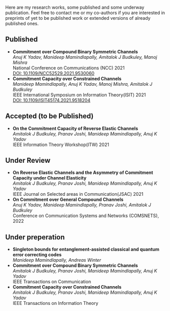 Here are my research works, some published and some underway publication. Feel free to contact me or my co-authors if you are interested in preprints of yet to be published work or extended versions of already published ones.

## Published
-	**Commitment over Compound Binary Symmetric Channels** \
	_Anuj K Yadav, Manideep Mamindlapally, Amitalok J Budkuley, Manoj Mishra_ \
    National Conference on Communications (NCC) 2021 \
    [DOI: 10.1109/NCC52529.2021.9530060](https://doi.org/10.1109/NCC52529.2021.9530060)
-	**Commitment Capacity over Constrained Channels** \
	_Manideep Mamindlapally, Anuj K Yadav, Manoj Mishra, Amitalok J Budkuley_ \
    IEEE International Symposium on Information Theory(ISIT) 2021 \
    [DOI: 10.1109/ISIT45174.2021.9518204](https://doi.org/10.1109/ISIT45174.2021.9518204)

## Accepted (to be Published)
-	**On the Commitment Capacity of Reverse Elastic Channels**\
	_Amitalok J Budkuley, Pranav Joshi, Manideep Mamindlapally, Anuj K Yadav_ \
    IEEE Information Theory Workshop(ITW) 2021 
  
## Under Review
-	**On Reverse Elastic Channels and the Asymmetry of Commitment Capacity under Channel Elasticity**\
	_Amitalok J Budkuley, Pranav Joshi, Manideep Mamindlapally, Anuj K Yadav_ \
    IEEE Journal on Selected areas in Communication(JSAC) 2021 
-	**On Commitment over General Compound Channels** \
	_Anuj K Yadav, Manideep Mamindlapally, Pranav Joshi, Amitalok J Budkuley_ \
    Conference on Communication Systems and Networks (COMSNETS), 2022 

## Under preperation
-	**Singleton bounds for entanglement-assisted classical and quantum error correcting codes**\
	_Manideep Mamindlapally, Andreas Winter_
-	**Commitment over Compound Binary Symmetric Channels** \
	_Amitalok J Budkuley, Pranav Joshi, Manideep Mamindlapally, Anuj K Yadav_ \
    IEEE Transactions on Communication 
-	**Commitment Capacity over Constrained Channels** \
	_Amitalok J Budkuley, Pranav Joshi, Manideep Mamindlapally, Anuj K Yadav_ \
    IEEE Transactions on Information Theory
   


